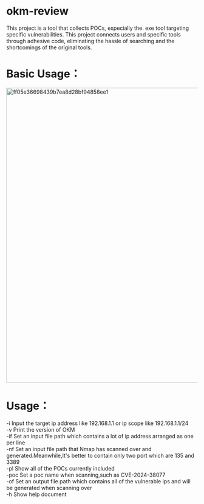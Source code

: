 # okm-review
This project is a tool that collects POCs, especially the. exe tool targeting specific vulnerabilities. This project connects users and specific tools through adhesive code, eliminating the hassle of searching and the shortcomings of the original tools.
# Basic Usage：
<img width="776" alt="ff05e36698439b7ea8d28bf94858ee1" src="https://github.com/user-attachments/assets/69c17ee4-a747-4162-a58b-ee65c33790ac">

# Usage：
  -i    Input the target ip address like 192.168.1.1 or ip scope like 192.168.1.1/24<br />
  -v    Print the version of OKM<br />
  -if   Set an input file path which contains a lot of ip address arranged as one per line<br />
  -nf   Set an input file path that Nmap has scanned over and generated.Meanwhile,It's better to contain only two port which are 135 and 3389<br />
  -pl   Show all of the POCs currently included<br />
  -poc  Set a poc name when scanning,such as CVE-2024-38077<br />
  -of   Set an output file path which contains all of the vulnerable ips and will be generated when scanning over<br />
  -h    Show help document<br />
